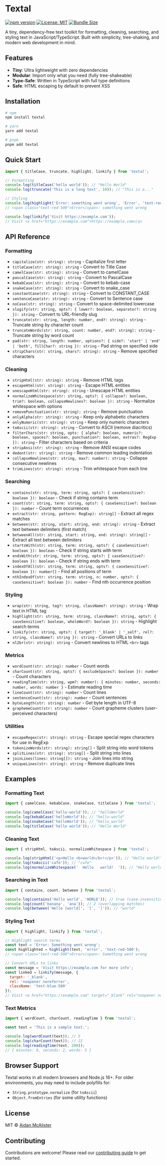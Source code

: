 # Textal

[![npm version](https://img.shields.io/npm/v/textal.svg)](https://www.npmjs.com/package/textal)
[![License: MIT](https://img.shields.io/badge/License-MIT-blue.svg)](https://opensource.org/licenses/MIT)
[![Bundle Size](https://img.shields.io/bundlephobia/minzip/textal)](https://bundlephobia.com/package/textal)

A tiny, dependency-free text toolkit for formatting, cleaning, searching, and styling text in JavaScript/TypeScript. Built with simplicity, tree-shaking, and modern web development in mind.

## Features

- **Tiny**: Ultra lightweight with zero dependencies
- **Modular**: Import only what you need (fully tree-shakeable)
- **Type-Safe**: Written in TypeScript with full type definitions
- **Safe**: HTML escaping by default to prevent XSS

## Installation

```bash
# npm
npm install textal

# yarn
yarn add textal

# pnpm
pnpm add textal
```

## Quick Start

```javascript
import { titleCase, truncate, highlight, linkify } from 'textal';

// Formatting
console.log(titleCase('hello world')); // "Hello World"
console.log(truncate('This is a long text', 10)); // "This is a..."

// Styling
console.log(highlight('Error: something went wrong', 'Error', 'text-red-500'));
// <span class="text-red-500">Error</span>: something went wrong

console.log(linkify('Visit https://example.com'));
// Visit <a href="https://example.com">https://example.com</a>
```

## API Reference

### Formatting

- `capitalize(str: string): string` - Capitalize first letter
- `titleCase(str: string): string` - Convert to Title Case
- `camelCase(str: string): string` - Convert to camelCase
- `pascalCase(str: string): string` - Convert to PascalCase
- `kebabCase(str: string): string` - Convert to kebab-case
- `snakeCase(str: string): string` - Convert to snake_case
- `constantCase(str: string): string` - Convert to CONSTANT_CASE
- `sentenceCase(str: string): string` - Convert to Sentence case
- `noCase(str: string): string` - Convert to space-delimited lowercase
- `slugify(str: string, opts?: { lower?: boolean, separator?: string }): string` - Convert to URL-friendly slug
- `truncate(str: string, length: number, end?: string): string` - Truncate string by character count
- `truncateWords(str: string, count: number, end?: string): string` - Truncate string by word count
- `pad(str: string, length: number, options?: { side?: 'start' | 'end' | 'both', fillChar?: string }): string` - Pad string on specified side
- `stripChars(str: string, chars?: string): string` - Remove specified characters

### Cleaning

- `stripHtml(str: string): string` - Remove HTML tags
- `escapeHtml(str: string): string` - Escape HTML entities
- `unescapeHtml(str: string): string` - Unescape HTML entities
- `normalizeWhitespace(str: string, opts?: { collapse?: boolean, trim?: boolean, collapseNewlines?: boolean }): string` - Normalize whitespace with options
- `removePunctuation(str: string): string` - Remove punctuation
- `onlyAlpha(str: string): string` - Keep only alphabetic characters
- `onlyNumeric(str: string): string` - Keep only numeric characters
- `toAscii(str: string): string` - Convert to ASCII (remove diacritics)
- `filterChars(str: string, opts: { alpha?: boolean, numeric?: boolean, spaces?: boolean, punctuation?: boolean, extras?: RegExp }): string` - Filter characters based on criteria
- `stripAnsi(str: string): string` - Remove ANSI escape codes
- `dedent(str: string): string` - Remove common leading indentation
- `collapseNewlines(str: string, max?: number): string` - Collapse consecutive newlines
- `trimLines(str: string): string` - Trim whitespace from each line

### Searching

- `contains(str: string, term: string, opts?: { caseSensitive?: boolean }): boolean` - Check if string contains term
- `count(str: string, term: string, opts?: { caseSensitive?: boolean }): number` - Count term occurrences
- `extract(str: string, pattern: RegExp): string[]` - Extract all regex matches
- `between(str: string, start: string, end: string): string` - Extract text between delimiters (first match)
- `betweenAll(str: string, start: string, end: string): string[]` - Extract all text between delimiters
- `startsWith(str: string, term: string, opts?: { caseSensitive?: boolean }): boolean` - Check if string starts with term
- `endsWith(str: string, term: string, opts?: { caseSensitive?: boolean }): boolean` - Check if string ends with term
- `indexOfAll(str: string, term: string, opts?: { caseSensitive?: boolean }): number[]` - Find all positions of term
- `nthIndexOf(str: string, term: string, n: number, opts?: { caseSensitive?: boolean }): number` - Find nth occurrence position

### Styling

- `wrap(str: string, tag?: string, className?: string): string` - Wrap text in HTML tag
- `highlight(str: string, term: string, className?: string, opts?: { caseSensitive?: boolean, wholeWord?: boolean }): string` - Highlight search terms
- `linkify(str: string, opts?: { target?: '_blank' | '_self', rel?: string, className?: string }): string` - Convert URLs to links
- `nl2br(str: string): string` - Convert newlines to HTML `<br>` tags

### Metrics

- `wordCount(str: string): number` - Count words
- `charCount(str: string, opts?: { excludeSpaces?: boolean }): number` - Count characters
- `readingTime(str: string, wpm?: number): { minutes: number, seconds: number, words: number }` - Estimate reading time
- `lineCount(str: string): number` - Count lines
- `sentenceCount(str: string): number` - Count sentences
- `byteLength(str: string): number` - Get byte length in UTF-8
- `graphemeCount(str: string): number` - Count grapheme clusters (user-perceived characters)

### Utilities

- `escapeRegex(str: string): string` - Escape special regex characters for use in RegExp
- `tokenizeWords(str: string): string[]` - Split string into word tokens
- `splitLines(str: string): string[]` - Split string into lines
- `joinLines(lines: string[]): string` - Join lines into string
- `uniqueLines(str: string): string` - Remove duplicate lines

## Examples

### Formatting Text

```javascript
import { camelCase, kebabCase, snakeCase, titleCase } from 'textal';

console.log(camelCase('hello-world')); // "helloWorld"
console.log(kebabCase('helloWorld')); // "hello-world"
console.log(snakeCase('helloWorld')); // "hello_world"
console.log(titleCase('hello world')); // "Hello World"
```

### Cleaning Text

```javascript
import { stripHtml, toAscii, normalizeWhitespace } from 'textal';

console.log(stripHtml('<p>Hello <b>world</b>!</p>')); // "Hello world!"
console.log(toAscii('café')); // "cafe"
console.log(normalizeWhitespace('  Hello   world!  ')); // "Hello world!"
```

### Searching in Text

```javascript
import { contains, count, between } from 'textal';

console.log(contains('Hello world', 'WORLD')); // true (case-insensitive by default)
console.log(count('banana', 'ana')); // 2 (overlapping matches)
console.log(between('Hello [world]', '[', ']')); // "world"
```

### Styling Text

```javascript
import { highlight, linkify } from 'textal';

// Highlight search terms
const text = 'Error: Something went wrong';
const highlighted = highlight(text, 'error', 'text-red-500');
// <span class="text-red-500">Error</span>: Something went wrong

// Convert URLs to links
const message = 'Visit https://example.com for more info';
const linked = linkify(message, {
  target: '_blank',
  rel: 'noopener noreferrer',
  className: 'text-blue-500'
});
// Visit <a href="https://example.com" target="_blank" rel="noopener noreferrer" class="text-blue-500">https://example.com</a> for more info
```

### Text Metrics

```javascript
import { wordCount, charCount, readingTime } from 'textal';

const text = 'This is a sample text.';

console.log(wordCount(text)); // 5
console.log(charCount(text)); // 22
console.log(readingTime(text, 200));
// { minutes: 0, seconds: 2, words: 5 }
```

## Browser Support

Textal works in all modern browsers and Node.js 16+. For older environments, you may need to include polyfills for:

- `String.prototype.normalize` (for `toAscii`)
- `Object.fromEntries` (for some utility functions)

## License

MIT © [Aidan McAlister](https://github.com/aidankmcalister)

## Contributing

Contributions are welcome! Please read our [contributing guide](CONTRIBUTING.md) to get started.
